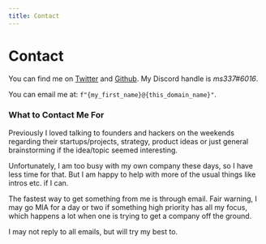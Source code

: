 ```yaml
---
title: Contact
---
```


# Contact 

You can find me on [Twitter](https://twitter.com/madhavsinghal_) and [Github](https://github.com/ms337).
My Discord handle is *ms337#6016*.

You can email me at: `f"{my_first_name}@{this_domain_name}"`.

### What to Contact Me For

Previously I loved talking to founders and hackers on the weekends regarding their startups/projects, strategy, product ideas or just general brainstorming if the idea/topic seemed interesting.

Unfortunately, I am too busy with my own company these days, so I have less time for that. But I am happy to help with more of the usual things like intros etc. if I can. 

The fastest way to get something from me is through email. Fair warning, I may go MIA for a day or two if something high priority has all my focus, which happens a lot when one is trying to get a company off the ground. 

I may not reply to all emails, but will try my best to.



